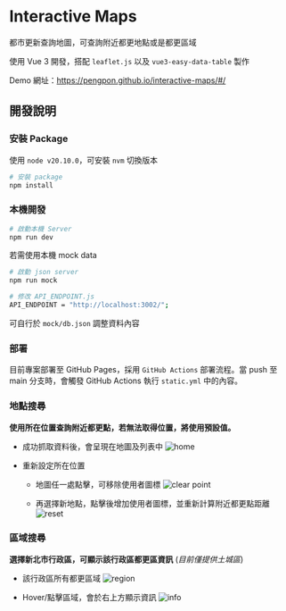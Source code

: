 # Interactive Maps
都市更新查詢地圖，可查詢附近都更地點或是都更區域

使用 Vue 3 開發，搭配 `leaflet.js` 以及 `vue3-easy-data-table` 製作

Demo 網址：https://pengpon.github.io/interactive-maps/#/

## 開發說明
### 安裝 Package
使用 `node v20.10.0`，可安裝 `nvm` 切換版本

```sh
# 安裝 package
npm install
```

### 本機開發
```sh
# 啟動本機 Server
npm run dev
```

若需使用本機 mock data
```sh
# 啟動 json server
npm run mock

# 修改 API_ENDPOINT.js
API_ENDPOINT = "http://localhost:3002/";
```
可自行於 `mock/db.json` 調整資料內容

### 部署
目前專案部署至 GitHub Pages，採用 `GitHub Actions` 部署流程。當 push 至 main 分支時，會觸發 GitHub Actions 執行 `static.yml` 中的內容。

<!-- ## 使用說明
使用者必須先登入 Google 帳號，再連結 Facebook 帳號，才可開始使用

＊目前應用程式沒有可使用的驗證商家，故先提供**略過選項**，以便使用查詢地圖

> [!NOTE]
> Facebook 應用程式若要取得一般用戶資料，必須有**進階存取權限**且為**上線模式**
>
> Meta 2023/02/02 說明，開發人員需要進行**商家驗證**，才能取得進階存取權限 -->

### 地點搜尋
**使用所在位置查詢附近都更點，若無法取得位置，將使用預設值。**

- 成功抓取資料後，會呈現在地圖及列表中
  ![home](./docs/image/home.png)

- 重新設定所在位置
  - 地圖任一處點擊，可移除使用者圖標
  ![clear point](./docs/image/location-clear-point.png)

  - 再選擇新地點，點擊後增加使用者圖標，並重新計算附近都更點距離
  ![reset](./docs/image/location-set-point.png)

### 區域搜尋
**選擇新北市行政區，可顯示該行政區都更區資訊** (*目前僅提供土城區*)

- 該行政區所有都更區域
  ![region](./docs/image/district-show-region.png)

- Hover/點擊區域，會於右上方顯示資訊
  ![info](./docs/image/district-show-info.png)

  <!-- ### 其他
  - 點擊`連結 Facebook` 按鈕時，若出現 Alert 提醒，可能是 Facebook SDK 未成功載入造成，請確認是否有安裝廣告阻擋套件，可嘗試關閉套件或是略過此連結帳號步驟。

  - 輸入 Facebook 帳戶資訊進行登入後，若出現**無法使用此功能：因為我們正在更新這個應用程式的其他細節，所以這個應用程式目前無法使用 Facebook 登入，請稍後再試**的訊息，係因該用戶不在應用程式的角色清單中，可在 Alert 中點擊`略過`按鈕或是回到連結社群帳號頁面點擊`略過此步驟`。 -->

<!-- ## 參考資料

[開發人員平台現在需要商家驗證才能取得進階存取權限](https://developers.facebook.com/blog/post/2023/02/01/developer-platform-requiring-business-verification-for-advanced-access/)

[商家驗證](https://developers.facebook.com/docs/development/release/business-verification/) -->
